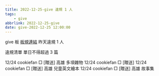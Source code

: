 ```yaml
---
title: 2022-12-25-give 違規 1 人
tags:
    - give
abbrlink: 2022-12-25-give
date: give-2022-12-25 12:00:00
---
```

give 板 [板規連結](https://www.ptt.cc/bbs/give/M.1612495900.A.C32.html)
昨天違規 1 人
<!-- more -->

違規清單
單日不得超過 3 篇

12/24 cookiefan □ [贈送] 高雄 多項雜物
12/24 cookiefan □ [贈送]
12/24 cookiefan □ [贈送] 高雄 兒童英文繪本
12/24 cookiefan □ [贈送] 高雄 故事集